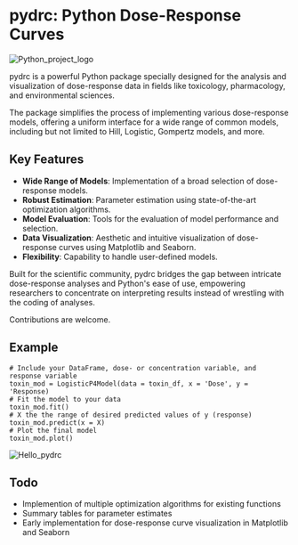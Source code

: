 # pydrc: Python Dose-Response Curves

![Python_project_logo](https://github.com/Mr-Mathias-F/pydrc/assets/74455376/47543590-e776-43cd-a53f-c150eb495069)


pydrc is a powerful Python package specially designed for the analysis and visualization of dose-response data in fields like toxicology, pharmacology, and environmental sciences. 

The package simplifies the process of implementing various dose-response models, offering a uniform interface for a wide range of common models, including but not limited to Hill, Logistic, Gompertz models, and more.

## Key Features
- **Wide Range of Models**: Implementation of a broad selection of dose-response models.
- **Robust Estimation**: Parameter estimation using state-of-the-art optimization algorithms.
- **Model Evaluation**: Tools for the evaluation of model performance and selection.
- **Data Visualization**: Aesthetic and intuitive visualization of dose-response curves using Matplotlib and Seaborn.
- **Flexibility**: Capability to handle user-defined models.

Built for the scientific community, pydrc bridges the gap between intricate dose-response analyses and Python's ease of use, empowering researchers to concentrate on interpreting results instead of wrestling with the coding of analyses.

Contributions are welcome.

## Example


```
# Include your DataFrame, dose- or concentration variable, and response variable
toxin_mod = LogisticP4Model(data = toxin_df, x = 'Dose', y = 'Response)
# Fit the model to your data
toxin_mod.fit()
# X the the range of desired predicted values of y (response)
toxin_mod.predict(x = X)
# Plot the final model
toxin_mod.plot() 
```
![Hello_pydrc](https://github.com/Mr-Mathias-F/pydrc/assets/74455376/4610b5f6-7592-44fa-bf13-e5342ae90761)


## Todo

- Implemention of multiple optimization algorithms for existing functions 
- Summary tables for parameter estimates
- Early implementation for dose-response curve visualization in Matplotlib and Seaborn 

